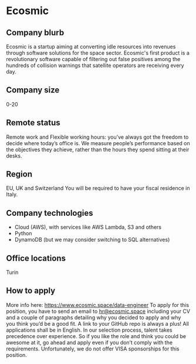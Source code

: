 # Ecosmic

## Company blurb
Ecosmic is a startup aiming at converting idle resources into revenues through software solutions for the space sector. Ecosmic's first product is a revolutionary software capable of filtering out false positives among the hundreds of collision warnings that satellite operators are receiving every day.

## Company size

0-20

## Remote status

Remote work and Flexible working hours: you’ve always got the freedom to decide where today’s office is. We measure people’s performance based on the objectives they achieve, rather than the hours they spend sitting at their desks.

## Region

EU, UK and Switzerland 
You will be required to have your fiscal residence in Italy. 

## Company technologies

- Cloud (AWS), with services like AWS Lambda, S3 and others
- Python
- DynamoDB (but we may consider switching to SQL alternatives)

## Office locations

Turin 

## How to apply
More info here: https://www.ecosmic.space/data-engineer
To apply for this position, you have to send an email to hr@ecosmic.space including your CV and a couple of paragraphs detailing why you decided to apply and why you think you’d be a good fit. A link to your GitHub repo is always a plus! All applications shall be in English. 
In our selection process, talent takes precedence over experience. So if you like the role and think you could be awesome at it, go ahead and apply even if you don’t comply with the requirements.
Unfortunately, we do not offer VISA sponsorships for this position.
